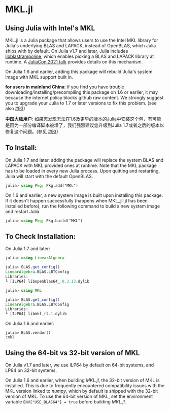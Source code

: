 # MKL.jl
## Using Julia with Intel's MKL

MKL.jl is a Julia package that allows users to use the Intel MKL library for Julia's underlying BLAS and LAPACK, instead of OpenBLAS, which Julia ships with by default. On Julia v1.7 and later, Julia includes [libblastrampoline](https://github.com/staticfloat/libblastrampoline), which enables picking a BLAS and LAPACK library at runtime. A [JuliaCon 2021 talk](https://www.youtube.com/watch?v=t6hptekOR7s) provides details on this mechanism. 

On Julia 1.6 and earlier, adding this package will rebuild Julia's system image with MKL support built in.

**for users in mainland China**: if you find you have trouble downloading/installing/precompiling this package on 1.6 or earlier, it may because the internet policy blocks github raw content. We strongly suggest you to upgrade your Julia to 1.7 or later versions to fix this problem. (see also [#93](https://github.com/JuliaLinearAlgebra/MKL.jl/issues/93))

**中国大陆用户**: 如果您发现无法在1.6及更早的版本的Julia中安装这个包，有可能是因为一部分编译脚本被墙了，我们强烈建议您升级到Julia 1.7或者之后的版本以修复这个问题。(参见 [#93](https://github.com/JuliaLinearAlgebra/MKL.jl/issues/93))

## To Install:

On Julia 1.7 and later, adding the package will replace the system BLAS and LAPACK with MKL provided ones at runtime. Note that the MKL package has to be loaded in every new Julia process. Upon quitting and restarting, Julia will start with the default OpenBLAS.
```julia
julia> using Pkg; Pkg.add("MKL")
```

On 1.6 and earlier, a new system image is built upon installing this package. If it doesn't happen successfully (happens when MKL_jll.jl has been installed before), run the following command to build a new system image and restart Julia.
```julia
julia> using Pkg; Pkg.build("MKL")
```

## To Check Installation:

On Julia 1.7 and later:
```julia
julia> using LinearAlgebra

julia> BLAS.get_config()
LinearAlgebra.BLAS.LBTConfig
Libraries: 
└ [ILP64] libopenblas64_.0.3.13.dylib

julia> using MKL

julia> BLAS.get_config()
LinearAlgebra.BLAS.LBTConfig
Libraries: 
└ [ILP64] libmkl_rt.1.dylib
```

On Julia 1.6 and earlier:
```
julia> BLAS.vendor()
:mkl
```


## Using the 64-bit vs 32-bit version of MKL

On Julia v1.7 and later, we use ILP64 by default on 64-bit systems, and LP64 on 32-bit systems.

On Julia 1.6 and earlier, when building *MKL.jl*, the 32-bit version of MKL is installed. This is due to frequently encountered compatibility issues with the MKL version linked to *numpy*, which by default is shipped with the 32-bit version of MKL. To use the 64-bit version of MKL, set the environment variable `ENV["USE_BLAS64"] = true` before building *MKL.jl*. 


